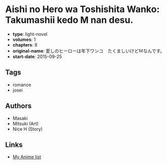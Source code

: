 # Aishi no Hero wa Toshishita Wanko: Takumashii kedo M nan desu.

-   **type**: light-novel
-   **volumes**: 1
-   **chapters**: 8
-   **original-name**: 愛しのヒーローは年下ワンコ　たくましいけどＭなんです。
-   **start-date**: 2015-09-25

## Tags

-   romance
-   josei

## Authors

-   Masaki
-   Mitsuki (Art)
-   Nice H (Story)

## Links

-   [My Anime list](https://myanimelist.net/manga/106911/Aishi_no_Hero_wa_Toshishita_Wanko__Takumashii_kedo_M_nan_desu)
